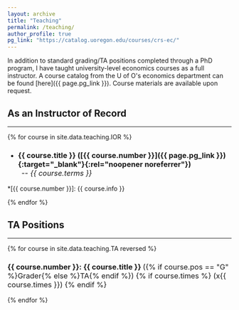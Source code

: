 ```yaml
---
layout: archive
title: "Teaching"
permalink: /teaching/
author_profile: true
pg_link: "https://catalog.uoregon.edu/courses/crs-ec/"
---
```


In addition to standard grading/TA positions completed through a PhD program, I have taught university-level economics courses as a full instructor. A course catalog from the U of O's economics department can be found [here]({{ page.pg_link }}). Course materials are available upon request. 


## As an Instructor of Record

---

{% for course in site.data.teaching.IOR %} 
   - ### {{ course.title }} ([{{ course.number }}]({{ page.pg_link }}){:target="_blank"}{:rel="noopener noreferrer"}) <br> &nbsp;&nbsp;<span class = "small" style="font-weight: normal;">\-- _{{ course.terms }}_ </span>

*[{{ course.number }}]: {{ course.info }}

{% endfor %}

## TA Positions

---

{% for course in site.data.teaching.TA reversed %}
### {{ course.number }}: {{ course.title }} <span style="font-weight: normal;">({% if course.pos == "G" %}Grader{% else %}TA{% endif %}) {% if course.times %} (x{{ course.times }}) {% endif %} </span>
{% endfor %}
